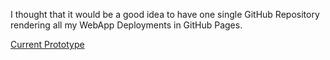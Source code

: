 I thought that it would be a good idea to have one single GitHub Repository rendering all my WebApp Deployments in GitHub Pages.

[Current Prototype](jacevin.github.io/prototypes/)
